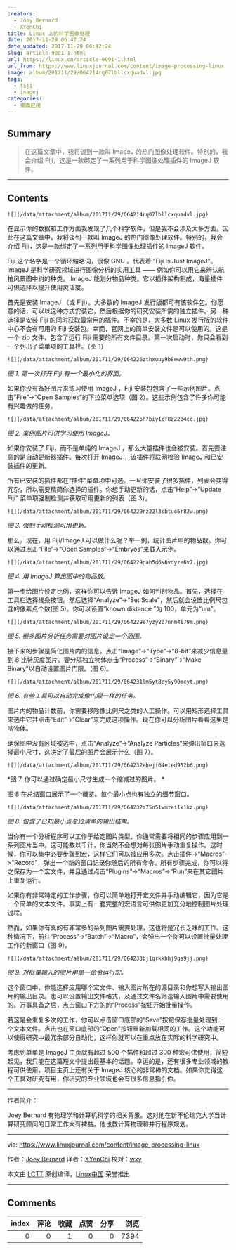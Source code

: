 ```yaml
---
creators:
  - Joey Bernard
  - XYenChi
title: Linux 上的科学图像处理
date: 2017-11-29 06:42:24
date_updated: 2017-11-29 06:42:24
slug: article-9091-1.html
url: https://linux.cn/article-9091-1.html
url_from: https://www.linuxjournal.com/content/image-processing-linux
image: album/201711/29/064214rq07lbllcxquadvl.jpg
tags:
  - fiji
  - imagej
categories:
  - 桌面应用
---
```


## Summary

> 在这篇文章中，我将谈到一款叫 ImageJ 的热门图像处理软件。特别的，我会介绍 Fiji，这是一款绑定了一系列用于科学图像处理插件的 ImageJ 软件。

***

<!-- more -->

## Contents

`![](/data/attachment/album/201711/29/064214rq07lbllcxquadvl.jpg)`

在显示你的数据和工作方面我发现了几个科学软件，但是我不会涉及太多方面。因此在这篇文章中，我将谈到一款叫 ImageJ 的热门图像处理软件。特别的，我会介绍 [Fiji](https://imagej.net/Fiji)，这是一款绑定了一系列用于科学图像处理插件的 ImageJ 软件。

Fiji 这个名字是一个循环缩略词，很像 GNU 。代表着 “Fiji Is Just ImageJ”。 ImageJ 是科学研究领域进行图像分析的实用工具 —— 例如你可以用它来辨认航拍风景图中树的种类。 ImageJ 能划分物品种类。它以插件架构制成，海量插件可供选择以提升使用灵活度。

首先是安装 ImageJ （或 Fiji）。大多数的 ImageJ 发行版都可有该软件包。你愿意的话，可以以这种方式安装它，然后根据你的研究安装所需的独立插件。另一种选择是安装 Fiji 的同时获取最常用的插件。不幸的是，大多数 Linux 发行版的软件中心不会有可用的 Fiji 安装包。幸而，官网上的简单安装文件是可以使用的。这是一个 zip 文件，包含了运行 Fiji 需要的所有文件目录。第一次启动时，你只会看到一个列出了菜单项的工具栏。（图 1）

`![](/data/attachment/album/201711/29/064226zthxuuy9b8eww9th.png)`

*图 1. 第一次打开 Fiji 有一个最小化的界面。*

如果你没有备好图片来练习使用 ImageJ ，Fiji 安装包包含了一些示例图片。点击“File”->“Open Samples”的下拉菜单选项（图 2）。这些示例包含了许多你可能有兴趣做的任务。

`![](/data/attachment/album/201711/29/064226h7biy1cf8z2284cc.jpg)`

*图 2. 案例图片可供学习使用 ImageJ。*

如果你安装了 Fiji，而不是单纯的 ImageJ ，那么大量插件也会被安装。首先要注意的是自动更新器插件。每次打开 ImageJ ，该插件将联网检验 ImageJ 和已安装插件的更新。

所有已安装的插件都在“插件”菜单项中可选。一旦你安装了很多插件，列表会变得冗杂，所以需要精简你选择的插件。你想手动更新的话，点击“Help”->“Update Fiji” 菜单项强制检测并获取可用更新的列表（图 3）。

`![](/data/attachment/album/201711/29/064229rz22l3sbtuo5r82w.png)`

*图 3. 强制手动检测可用更新。*

那么，现在，用 Fiji/ImageJ 可以做什么呢？举一例，统计图片中的物品数。你可以通过点击“File”->“Open Samples”->“Embryos”来载入示例。

`![](/data/attachment/album/201711/29/064229pah5d6s6vdyze6v7.jpg)`

*图 4. 用 ImageJ 算出图中的物品数。*

第一步给图片设定比例，这样你可以告诉 ImageJ 如何判别物品。首先，选择在工具栏选择线条按钮。然后选择“Analyze”->“Set Scale”，然后就会设置比例尺包含的像素点个数(图 5)。你可以设置“known distance ”为 100，单元为“um”。

`![](/data/attachment/album/201711/29/064229e7yzy207nnm4i79m.png)`

*图 5. 很多图片分析任务需要对图片设定一个范围。*

接下来的步骤是简化图片内的信息。点击“Image”->“Type”->“8-bit”来减少信息量到 8 比特灰度图片。要分隔独立物体点击“Process”->“Binary”->“Make Binary”以自动设置图片门限。(图 6)。

`![](/data/attachment/album/201711/29/064231lm5yt8cy5y90mcyt.png)`

*图 6. 有些工具可以自动完成像门限一样的任务。*

图片内的物品计数前，你需要移除像比例尺之类的人工操作。可以用矩形选择工具来选中它并点击“Edit”->“Clear”来完成这项操作。现在你可以分析图片看看这里是啥物体。

确保图中没有区域被选中，点击“Analyze”->“Analyze Particles”来弹出窗口来选择最小尺寸，这决定了最后的图片会展示什么（图 7）。

`![](/data/attachment/album/201711/29/064232ehejf64eted952b6.png)`

\*图 7. 你可以通过确定最小尺寸生成一个缩减过的图片。 \*

图 8 在总结窗口展示了一个概览。每个最小点也有独立的细节窗口。

`![](/data/attachment/album/201711/29/064232a75n51wmtei1k1kz.png)`

*图 8. 包含了已知最小点总览清单的输出结果。*

当你有一个分析程序可以工作于给定图片类型，你通常需要将相同的步骤应用到一系列图片当中。这可能数以千计，你当然不会想对每张图片手动重复操作。这时候，你可以集中必要步骤到宏，这样它们可以被应用多次。点击插件->“Macros”->“Record”，弹出一个新的窗口记录你随后的所有命令。所有步骤完成，你可以将之保存为一个宏文件，并且通过点击“Plugins”->“Macros”->“Run”来在其它图片上重复运行。

如果你有非常特定的工作步骤，你可以简单地打开宏文件并手动编辑它，因为它是一个简单的文本文件。事实上有一套完整的宏语言可供你更加充分地控制图片处理过程。

然而，如果你有真的有非常多的系列图片需要处理，这也将是冗长乏味的工作。这种情况下，前往“Process”->“Batch”->“Macro”，会弹出一个你可以设置批量处理工作的新窗口（图 9）。

`![](/data/attachment/album/201711/29/064233bj1qrkkhhj9qs9jj.png)`

*图 9. 对批量输入的图片用单一命令运行宏。*

这个窗口中，你能选择应用哪个宏文件、输入图片所在的源目录和你想写入输出图片的输出目录。也可以设置输出文件格式，及通过文件名筛选输入图片中需要使用的。万事具备之后，点击窗口下方的的“Process”按钮开始批量操作。

若这是会重复多次的工作，你可以点击窗口底部的“Save”按钮保存批量处理到一个文本文件。点击也在窗口底部的“Open”按钮重新加载相同的工作。这个功能可以使得研究中最冗余部分自动化，这样你就可以在重点放在实际的科学研究中。

考虑到单单是 ImageJ 主页就有超过 500 个插件和超过 300 种宏可供使用，简短起见，我只能在这篇短文中提出最基本的话题。幸运的是，还有很多专业领域的教程可供使用，项目主页上还有关于 ImageJ 核心的非常棒的文档。如果你觉得这个工具对研究有用，你研究的专业领域也会有很多信息指引你。

---

作者简介：

Joey Bernard 有物理学和计算机科学的相关背景。这对他在新不伦瑞克大学当计算研究顾问的日常工作大有裨益。他也教计算物理和并行程序规划。

---

via: <https://www.linuxjournal.com/content/image-processing-linux>

作者：[Joey Bernard](https://www.linuxjournal.com/users/joey-bernard) 译者：[XYenChi](https://github.com/XYenChi) 校对：[wxy](https://github.com/wxy)

本文由 [LCTT](https://github.com/LCTT/TranslateProject) 原创编译，[Linux中国](https://linux.cn/) 荣誉推出

***

## Comments


|   index |   评论 |   收藏 |   点赞 |   分享 |   浏览 |
|--------:|-------:|-------:|-------:|-------:|-------:|
|       0 |      0 |      1 |      0 |      0 |   7394 |
